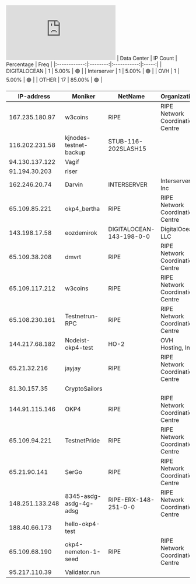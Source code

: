 ![Diagramm](https://github.com/obajay/StateSync-snapshots/blob/main/Projects/OKP4/1/README.md)
| Data Center | IP Count | Percentage | Freq |
|:------------:|:--------:|:-----------:|:-----:|
| DIGITALOCEAN | 1 | 5.00% | 🟢 |
| Interserver | 1 | 5.00% | 🟢 |
| OVH | 1 | 5.00% | 🟢 |
| OTHER | 17 | 85.00% | 🟢 |

<!-- START_TABLE -->
| IP-address | Moniker | NetName | Organization |
|-------------|-------------|-------------|-------------|
| 167.235.180.97 | w3coins | RIPE | RIPE Network Coordination Centre |
| 116.202.231.58 | kjnodes-testnet-backup | STUB-116-202SLASH15 |  |
| 94.130.137.122 | Vagif |  |  |
| 91.194.30.203 | riser |  |  |
| 162.246.20.74 | Darvin | INTERSERVER | Interserver, Inc |
| 65.109.85.221 | okp4_bertha | RIPE | RIPE Network Coordination Centre |
| 143.198.17.58 | eozdemirok | DIGITALOCEAN-143-198-0-0 | DigitalOcean, LLC |
| 65.109.38.208 | dmvrt | RIPE | RIPE Network Coordination Centre |
| 65.109.117.212 | w3coins | RIPE | RIPE Network Coordination Centre |
| 65.108.230.161 | Testnetrun-RPC | RIPE | RIPE Network Coordination Centre |
| 144.217.68.182 | Nodeist-okp4-test | HO-2 | OVH Hosting, Inc. |
| 65.21.32.216 | jayjay | RIPE | RIPE Network Coordination Centre |
| 81.30.157.35 | CryptoSailors |  |  |
| 144.91.115.146 | OKP4 | RIPE | RIPE Network Coordination Centre |
| 65.109.94.221 | TestnetPride | RIPE | RIPE Network Coordination Centre |
| 65.21.90.141 | SerGo | RIPE | RIPE Network Coordination Centre |
| 148.251.133.248 | 8345-asdg-asdg-4g-adsg | RIPE-ERX-148-251-0-0 | RIPE Network Coordination Centre |
| 188.40.66.173 | hello-okp4-test |  |  |
| 65.109.68.190 | okp4-nemeton-1-seed | RIPE | RIPE Network Coordination Centre |
| 95.217.110.39 | Validator.run |  |  |

<!-- END_TABLE -->